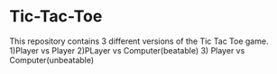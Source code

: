 # Tic-Tac-Toe
This repository contains 3 different versions of the Tic Tac Toe game. 1)Player vs Player 2)PLayer vs Computer(beatable) 3) Player vs Computer(unbeatable)
